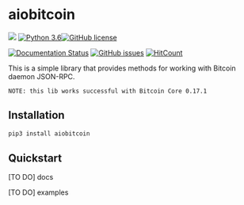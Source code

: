 # aiobitcoin

![](https://img.shields.io/pypi/v/aiobitcoin.svg?style=flat)
[![Python 3.6](https://img.shields.io/badge/python-3.6-blue.svg)](https://www.python.org/downloads/release/python-360/)[![GitHub license](https://img.shields.io/github/license/Naereen/StrapDown.js.svg)](https://github.com/Naereen/StrapDown.js/blob/master/LICENSE)

[![Documentation Status](https://readthedocs.org/projects/aiobitcoin/badge/?version=latest)](http://aiobitcoin.readthedocs.io/?badge=latest)
[![GitHub issues](https://img.shields.io/github/issues/Naereen/StrapDown.js.svg)](https://GitHub.com/Naereen/StrapDown.js/issues/)
[![HitCount](http://hits.dwyl.com/mkbeh/aiobitcoin.svg)](http://hits.dwyl.com/mkbeh/aiobitcoin)

This is a simple library that provides methods for working 
with Bitcoin daemon JSON-RPC.

`NOTE: this lib works successful with Bitcoin Core 0.17.1`

## Installation
```bash
pip3 install aiobitcoin
```

## Quickstart
[TO DO] docs

[TO DO] examples
